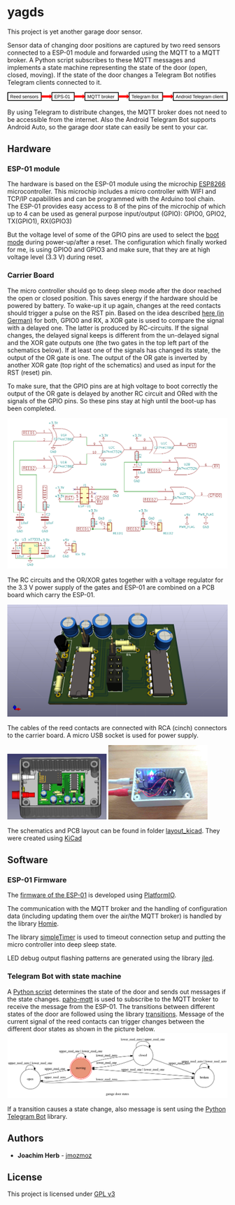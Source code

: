 # yagds
This project is yet another garage door sensor.

Sensor data of changing door positions are captured by two reed sensors
connected to a ESP-01 module and
forwarded using the MQTT to a MQTT broker. A Python script subscribes to
these MQTT messages and implements a state machine representing the state of
the door (open, closed, moving). If the state of the door changes a Telegram
Bot notifies Telegram clients connected to it.

![carrier board schematics](/pics/system_design.svg)

By using Telegram to distribute changes, the MQTT broker does not need to be
accessible from the internet. Also the Android Telegram Bot supports Android
Auto, so the garage door state can easily be sent to your car.


## Hardware

### ESP-01 module

The hardware is based on the ESP-01 module using the microchip
[ESP8266](https://en.wikipedia.org/wiki/ESP8266) microcontroller. This
microchip includes a micro controller with WIFI and TCP/IP capabilities and
can be programmed with the Arduino tool chain. The ESP-01 provides easy
access to 8 of the pins of the microchip of which up to 4 can be used as
general purpose input/output (GPIO): GPIO0, GPIO2, TX(GPIO1), RX(GPIO3)

But the voltage level of some of the GPIO pins are used to select the
[boot mode](https://github.com/esp8266/esp8266-wiki/wiki/Boot-Process#esp-boot-modes)
during power-up/after a reset. The configuration which finally worked for me,
is using GPIO0 and GPIO3 and make sure, that they are at high voltage
level (3.3 V) during reset.

### Carrier Board

The micro controller should go to deep sleep mode after the door reached the
open or closed position. This saves energy if the hardware should be powered
by battery. To wake-up it up again, changes at the reed contacts should
trigger a pulse on the RST pin. Based on the idea described
[here (in German)](http://esp8266-server.de/Reedkontakt.html) for both, GPIO0
and RX, a XOR gate is used to compare the signal with a delayed one. The latter
is produced by RC-circuits. If the signal changes, the delayed signal keeps is
different from the un-delayed signal and the XOR gate outputs one (the two
gates in the top left part of the schematics below). If at least one of
the signals has changed its state, the output of the OR gate is one.
The output of the OR gate is inverted by another XOR gate (top right of the
schematics) and used as input for the RST (reset) pin.

To make sure, that the GPIO pins are at high voltage to boot correctly the
output of the OR gate is delayed by another RC circuit and ORed with the
signals of the GPIO pins. So these pins stay at high until the boot-up
has been completed.

![carrier board schematics](/pics/schematic.png)

The RC circuits and the OR/XOR gates together with a voltage regulator
for the 3.3 V power supply of the gates and ESP-01 are combined on
a PCB board which carry the ESP-01.

![carrier board 3d](/pics/esp01carrier.png)

The cables of the reed contacts are connected with RCA (cinch) connectors
to the carrier board. A micro USB socket is used for power supply.

<img src="pics/boxed_carrier_board_cad.jpg" width="45%"> <img src="pics/boxed_carrier_board.jpg" width="45%">

The schematics and PCB layout can be found in folder [layout_kicad](layout_kicad/).
They were created using [KiCad](http://kicad-pcb.org/)


## Software

### ESP-01 Firmware
The [firmware of the ESP-01](uploadSensorData/) is developed using
[PlatformIO](https://platformio.org/).

The communication with the MQTT
broker and the handling of configuration data (including updating them
over the air/the MQTT broker) is handled by the library
[Homie](https://github.com/marvinroger/homie-esp8266).

The library [simpleTimer](https://github.com/jfturcot/SimpleTimer) is
used to timeout connection setup and putting the micro  controller into
deep sleep state.

LED debug output flashing patterns are generated using the library
[jled](https://github.com/jandelgado/jled).

### Telegram Bot with state machine
A [Python script](mqtt_telegram_bot/) determines the state of
the door and sends out messages if the state changes. 
[paho-mqtt](https://pypi.org/project/paho-mqtt/) is used 
to subscribe to the MQTT broker to receive the message from the ESP-01. 
The transitions between different states of the door are followed 
using the library
[transitions](https://pypi.org/project/transitions/). Message
of the current signal of the reed contacts can trigger changes between
the different door states as shown in the picture below.
![garage door states](/pics/my_state_diagram.png)

If a transition causes a state change, also message is sent using the
[Python Telegram Bot](https://pypi.org/project/python-telegram-bot/)
library. 

## Authors

* **Joachim Herb** - [jmozmoz](https://github.com/jmozmoz)

## License

This project is licensed under [GPL v3](LICENSE)
